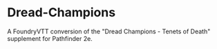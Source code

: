 # Dread-Champions
A FoundryVTT conversion of the "Dread Champions - Tenets of Death" supplement for Pathfinder 2e.
